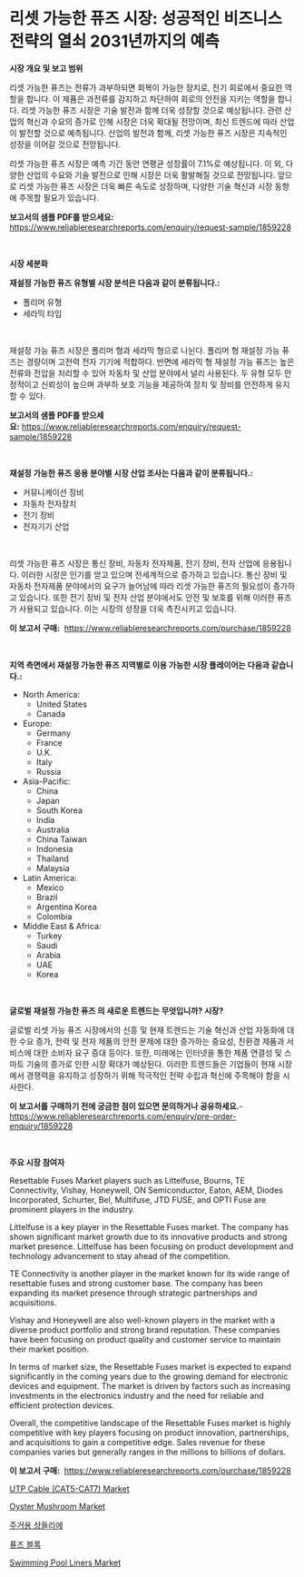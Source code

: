 <p><h1>리셋 가능한 퓨즈 시장: 성공적인 비즈니스 전략의 열쇠 2031년까지의 예측</h1></p><p><strong>시장 개요 및 보고 범위</strong></p>
<p><p>리셋 가능한 퓨즈는 전류가 과부하되면 회복이 가능한 장치로, 전기 회로에서 중요한 역할을 합니다. 이 제품은 과전류를 감지하고 차단하여 회로의 안전을 지키는 역할을 합니다. 리셋 가능한 퓨즈 시장은 기술 발전과 함께 더욱 성장할 것으로 예상됩니다. 관련 산업의 혁신과 수요의 증가로 인해 시장은 더욱 확대될 전망이며, 최신 트렌드에 따라 산업이 발전할 것으로 예측됩니다. 산업의 발전과 함께, 리셋 가능한 퓨즈 시장은 지속적인 성장을 이어갈 것으로 전망됩니다. </p><p>리셋 가능한 퓨즈 시장은 예측 기간 동안 연평균 성장률이 7.1%로 예상됩니다. 이 외, 다양한 산업의 수요와 기술 발전으로 인해 시장은 더욱 활발해질 것으로 전망됩니다. 앞으로 리셋 가능한 퓨즈 시장은 더욱 빠른 속도로 성장하며, 다양한 기술 혁신과 시장 동향에 주목할 필요가 있습니다.</p></p>
<p><strong>보고서의 샘플 PDF를 받으세요:</strong> <a href="https://www.reliableresearchreports.com/enquiry/request-sample/1859228">https://www.reliableresearchreports.com/enquiry/request-sample/1859228</a></p>
<p>&nbsp;</p>
<p><strong>시장 세분화</strong></p>
<p><strong>재설정 가능한 퓨즈 유형별 시장 분석은 다음과 같이 분류됩니다.:</strong></p>
<p><ul><li>폴리머 유형</li><li>세라믹 타입</li></ul></p>
<p>&nbsp;</p>
<p><p>재설정 가능 퓨즈 시장은 폴리머 형과 세라믹 형으로 나뉜다. 폴리머 형 재설정 가능 퓨즈는 경량이며 고전력 전자 기기에 적합하다. 반면에 세라믹 형 재설정 가능 퓨즈는 높은 전류와 전압을 처리할 수 있어 자동차 및 산업 분야에서 널리 사용된다. 두 유형 모두 안정적이고 신뢰성이 높으며 과부하 보호 기능을 제공하여 장치 및 장비를 안전하게 유지할 수 있다.</p></p>
<p><strong>보고서의 샘플 PDF를 받으세요:</strong>&nbsp;<a href="https://www.reliableresearchreports.com/enquiry/request-sample/1859228">https://www.reliableresearchreports.com/enquiry/request-sample/1859228</a></p>
<p>&nbsp;</p>
<p><strong> 재설정 가능한 퓨즈 응용 분야별 시장 산업 조사는 다음과 같이 분류됩니다.:</strong></p>
<p><ul><li>커뮤니케이션 장비</li><li>자동차 전자장치</li><li>전기 장비</li><li>전자기기 산업</li></ul></p>
<p>&nbsp;</p>
<p><p>리셋 가능한 퓨즈 시장은 통신 장비, 자동차 전자제품, 전기 장비, 전자 산업에 응용됩니다. 이러한 시장은 인기를 얻고 있으며 전세계적으로 증가하고 있습니다. 통신 장비 및 자동차 전자제품 분야에서의 요구가 늘어남에 따라 리셋 가능한 퓨즈의 필요성이 증가하고 있습니다. 또한 전기 장비 및 전자 산업 분야에서도 안전 및 보호를 위해 이러한 퓨즈가 사용되고 있습니다. 이는 시장의 성장을 더욱 촉진시키고 있습니다.</p></p>
<p><strong>이 보고서 구매:</strong>&nbsp; <a href="https://www.reliableresearchreports.com/purchase/1859228">https://www.reliableresearchreports.com/purchase/1859228</a></p>
<p>&nbsp;</p>
<p><strong>지역 측면에서 재설정 가능한 퓨즈 지역별로 이용 가능한 시장 플레이어는 다음과 같습니다.:</strong></p>
<p><ul>
    <li>
        North America:
        <ul>
            <li>United States</li>
            <li>Canada</li>
        </ul>
    </li>
    <li>
        Europe:
        <ul>
            <li>Germany</li>
            <li>France</li>
            <li>U.K.</li>
            <li>Italy</li>
            <li>Russia</li>
        </ul>
    </li>
    <li>
        Asia-Pacific:
        <ul>
            <li>China</li>
            <li>Japan</li>
            <li>South Korea</li>
            <li>India</li>
            <li>Australia</li>
            <li>China Taiwan</li>
            <li>Indonesia</li>
            <li>Thailand</li>
            <li>Malaysia</li>
        </ul>
    </li>
    <li>
        Latin America:
        <ul>
            <li>Mexico</li>
            <li>Brazil</li>
            <li>Argentina Korea</li>
            <li>Colombia</li>
        </ul>
    </li>
    <li>
        Middle East & Africa:
        <ul>
            <li>Turkey</li>
            <li>Saudi</li>
            <li>Arabia</li>
            <li>UAE</li>
            <li>Korea</li>
        </ul>
    </li>
    </ul></p>
<p>&nbsp;</p>
<p><strong>글로벌 재설정 가능한 퓨즈 의 새로운 트렌드는 무엇입니까? 시장?</strong></p>
<p><p>글로벌 리셋 가능 퓨즈 시장에서의 신흥 및 현재 트렌드는 기술 혁신과 산업 자동화에 대한 수요 증가, 전력 및 전자 제품의 안전 문제에 대한 증가하는 중요성, 친환경 제품과 서비스에 대한 소비자 요구 증대 등이다. 또한, 미래에는 인터넷을 통한 제품 연결성 및 스마트 기술의 증가로 인한 시장 확대가 예상된다. 이러한 트렌드들은 기업들이 현재 시장에서 경쟁력을 유지하고 성장하기 위해 적극적인 전략 수립과 혁신에 주목해야 함을 시사한다.</p></p>
<p><strong>이 보고서를 구매하기 전에 궁금한 점이 있으면 문의하거나 공유하세요.</strong>- <a href="https://www.reliableresearchreports.com/enquiry/pre-order-enquiry/1859228">https://www.reliableresearchreports.com/enquiry/pre-order-enquiry/1859228</a></p>
<p>&nbsp;</p>
<p><strong>주요 시장 참여자</strong></p>
<p><p>Resettable Fuses Market players such as Littelfuse, Bourns, TE Connectivity, Vishay, Honeywell, ON Semiconductor, Eaton, AEM, Diodes Incorporated, Schurter, Bel, Multifuse, JTD FUSE, and OPTI Fuse are prominent players in the industry. </p><p>Littelfuse is a key player in the Resettable Fuses market. The company has shown significant market growth due to its innovative products and strong market presence. Littelfuse has been focusing on product development and technology advancement to stay ahead of the competition.</p><p>TE Connectivity is another player in the market known for its wide range of resettable fuses and strong customer base. The company has been expanding its market presence through strategic partnerships and acquisitions.</p><p>Vishay and Honeywell are also well-known players in the market with a diverse product portfolio and strong brand reputation. These companies have been focusing on product quality and customer service to maintain their market position.</p><p>In terms of market size, the Resettable Fuses market is expected to expand significantly in the coming years due to the growing demand for electronic devices and equipment. The market is driven by factors such as increasing investments in the electronics industry and the need for reliable and efficient protection devices.</p><p>Overall, the competitive landscape of the Resettable Fuses market is highly competitive with key players focusing on product innovation, partnerships, and acquisitions to gain a competitive edge. Sales revenue for these companies varies but generally ranges in the millions to billions of dollars.</p></p>
<p><strong>이 보고서 구매:</strong>&nbsp;&nbsp;<a href="https://www.reliableresearchreports.com/purchase/1859228">https://www.reliableresearchreports.com/purchase/1859228</a></p>
<p><p><a href="https://issuu.com/reportprime-2/docs/utp-cable-cat5-cat7-market-size-2030.pptx">UTP Cable (CAT5-CAT7) Market</a></p><p><a href="https://view.publitas.com/reportprime-1/oyster-mushroom-market-insights-market-players-and-forecast-till-2031/">Oyster Mushroom Market</a></p><p><a href="https://medium.com/@fernandotryo5lson96765/%EC%A3%BC%EA%B1%B0%EC%9A%A9-%EC%83%B9%EB%93%A4%EB%A6%AC%EC%97%90-%EC%8B%9C%EC%9E%A5-%EC%A1%B0%EC%82%AC-%EB%B3%B4%EA%B3%A0%EC%84%9C-%EA%B7%B8-%EC%97%AD%EC%82%AC-%EB%B0%8F-2024%EB%85%84%EB%B6%80%ED%84%B0-2031%EB%85%84%EA%B9%8C%EC%A7%80%EC%9D%98-%EC%98%88%EC%83%81-%EA%B2%B0%EA%B3%BC-239c4b2befd5">주거용 샹들리에</a></p><p><a href="https://github.com/vskv4779xr1/Market-Research-Report-List-1/blob/main/8187059192211.md">퓨즈 블록</a></p><p><a href="https://invited-way-688.notion.site/Swimming-Pool-Liners-Market-Research-Report-Reveals-The-Latest-Trends-And-Opportunities-of-this-Mark-7e3bcb34ec7042dba1c1bb78642e0a5a">Swimming Pool Liners Market</a></p></p>
